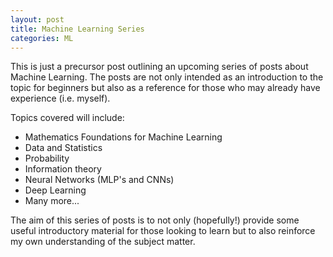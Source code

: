 ```yaml
---
layout: post
title: Machine Learning Series
categories: ML
---
```


This is just a precursor post outlining an upcoming series of posts about Machine Learning. The posts are not only intended as an introduction to the topic for beginners but also as a reference for those who may already have experience (i.e. myself).

Topics covered will include:
* Mathematics Foundations for Machine Learning
* Data and Statistics
* Probability
* Information theory
* Neural Networks (MLP's and CNNs)
* Deep Learning
* Many more...

The aim of this series of posts is to not only (hopefully!) provide some useful introductory material for those looking to learn but to also reinforce my own understanding of the subject matter.

